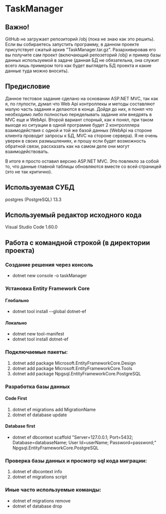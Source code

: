 # TaskManager

## Важно!
GitHub не загружает репозиторий /obj (пока не знаю как это решить). Если вы собираетесь запустить программу, в данном проекте присутствует сжатый архив "TaskManager.tar.gz". Разархивировав его вы получите сам проект (включающий репозеторий /obj) и пример базы данных используемой в задаче (данная БД не обязательна, она служит всего лишь примером того как будет выглядеть БД проекта и какие данные туда можно вносить).

## Предисловие
Данное тестовое задание сделано на основании ASP.NET MVC, так как я, по глупости, думал что Web Api контроллекы и методы составляют малую часть задания и делаются в конце. Дойдя до них, я понял что необходимо либо полностью переделывать задание или внедрять в MVC еще и WebApi. Второй вариант спорный, как я понял, при таком выходе из ситуации в одной программе будет 2 контролллера взаимодействия с одной и той же базой данных (WebApi на стороне клиента проводит запросы к БД, MVC на стороне сервера). Я не очень уверен в своих размышлениях, и прошу если будет возможность обратной связи, рассказать как на самом деле они могут взаимодействовать.  

В итоге я просто оставил версию ASP.NET MVC. Это повлекло за собой то, что данные главной таблицы обновляются вместе со всей страницей (это не так критично).  

## Используемая СУБД
postgres (PostgreSQL) 13.3

## Используемый редактор исходного кода
Visual Studio Code 1.60.0

## Работа с командной строкой (в директории проекта)

### Создание решения через консоль
- dotnet new console -o taskManager 

### Установка Entity Framework Core
#### Глобально
- dotnet tool install --global dotnet-ef
#### Локально
- dotnet new tool-manifest
- dotnet tool install dotnet-ef
    
### Подключаемые пакеты:
1) dotnet add package Microsoft.EntityFrameworkCore.Design
2) dotnet add package Microsoft.EntityFrameworkCore.Tools
3) dotnet add package Npgsql.EntityFrameworkCore.PostgreSQL

### Разработка базы данных
#### Code First
1) dotnet ef migrations add MigrationName
2) dotnet ef database update
#### Database first
- dotnet ef dbcontext scaffold "Server=127.0.0.1; Port=5432; Database=databaseName; User Id=userName; Password=password;" Npgsql.EntityFrameworkCore.PostgreSQL

### Проверка базы данных и просмотр sql кода миграции:
1) dotnet ef dbcontext info
2) dotnet ef migrations script

### Иные часто используемые команды:
- dotnet ef migrations remove
- dotnet ef database drop

